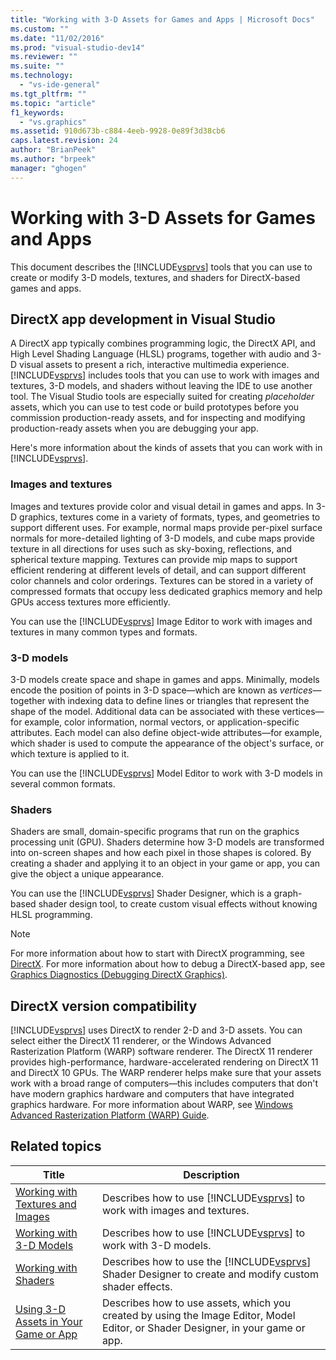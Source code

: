 ```yaml
---
title: "Working with 3-D Assets for Games and Apps | Microsoft Docs"
ms.custom: ""
ms.date: "11/02/2016"
ms.prod: "visual-studio-dev14"
ms.reviewer: ""
ms.suite: ""
ms.technology: 
  - "vs-ide-general"
ms.tgt_pltfrm: ""
ms.topic: "article"
f1_keywords: 
  - "vs.graphics"
ms.assetid: 910d673b-c884-4eeb-9928-0e89f3d38cb6
caps.latest.revision: 24
author: "BrianPeek"
ms.author: "brpeek"
manager: "ghogen"
---
```

# Working with 3-D Assets for Games and Apps
This document describes the [!INCLUDE[vsprvs](../code-quality/includes/vsprvs_md.md)] tools that you can use to create or modify 3-D models, textures, and shaders for DirectX-based games and apps.  
  
## DirectX app development in Visual Studio  
 A DirectX app typically combines programming logic, the DirectX API, and High Level Shading Language (HLSL) programs, together with audio and 3-D visual assets to present a rich, interactive multimedia experience.[!INCLUDE[vsprvs](../code-quality/includes/vsprvs_md.md)] includes tools that you can use to work with images and textures, 3-D models, and shaders without leaving the IDE to use another tool. The Visual Studio tools are especially suited for creating *placeholder* assets, which you can use to test code or build prototypes before you commission production-ready assets, and for inspecting and modifying production-ready assets when you are debugging your app.  
  
 Here's more information about the kinds of assets that you can work with in [!INCLUDE[vsprvs](../code-quality/includes/vsprvs_md.md)].  
  
### Images and textures  
 Images and textures provide color and visual detail in games and apps. In 3-D graphics, textures come in a variety of formats, types, and geometries to support different uses. For example, normal maps provide per-pixel surface normals for more-detailed lighting of 3-D models, and cube maps provide texture in all directions for uses such as sky-boxing, reflections, and spherical texture mapping. Textures can provide mip maps to support efficient rendering at different levels of detail, and can support different color channels and color orderings. Textures can be stored in a variety of compressed formats that occupy less dedicated graphics memory and help GPUs access textures more efficiently.  
  
 You can use the [!INCLUDE[vsprvs](../code-quality/includes/vsprvs_md.md)] Image Editor to work with images and textures in many common types and formats.  
  
### 3-D models  
 3-D models create space and shape in games and apps. Minimally, models encode the position of points in 3-D space—which are known as *vertices*—together with indexing data to define lines or triangles that represent the shape of the model. Additional data can be associated with these vertices—for example, color information, normal vectors, or application-specific attributes. Each model can also define object-wide attributes—for example, which shader is used to compute the appearance of the object's surface, or which texture is applied to it.  
  
 You can use the [!INCLUDE[vsprvs](../code-quality/includes/vsprvs_md.md)] Model Editor to work with 3-D models in several common formats.  
  
### Shaders  
 Shaders are small, domain-specific programs that run on the graphics processing unit (GPU). Shaders determine how 3-D models are transformed into on-screen shapes and how each pixel in those shapes is colored. By creating a shader and applying it to an object in your game or app, you can give the object a unique appearance.  
  
 You can use the [!INCLUDE[vsprvs](../code-quality/includes/vsprvs_md.md)] Shader Designer, which is a graph-based shader design tool, to create custom visual effects without knowing HLSL programming.  
  
> [!NOTE]
>  For more information about how to start with DirectX programming, see [DirectX](http://go.microsoft.com/fwlink/p/?LinkId=224633). For more information about how to debug a DirectX-based app, see [Graphics Diagnostics (Debugging DirectX Graphics)](../debugger/visual-studio-graphics-diagnostics.md).  
  
## DirectX version compatibility  
 [!INCLUDE[vsprvs](../code-quality/includes/vsprvs_md.md)] uses DirectX to render 2-D and 3-D assets. You can select either the DirectX 11 renderer, or the Windows Advanced Rasterization Platform (WARP) software renderer. The DirectX 11 renderer provides high-performance, hardware-accelerated rendering on DirectX 11 and DirectX 10 GPUs. The WARP renderer helps make sure that your assets work with a broad range of computers—this includes computers that don't have modern graphics hardware and computers that have integrated graphics hardware. For more information about WARP, see [Windows Advanced Rasterization Platform (WARP) Guide](http://go.microsoft.com/fwlink/p/?LinkId=224634).  
  
## Related topics  
  
|Title|Description|  
|-----------|-----------------|  
|[Working with Textures and Images](../designers/working-with-textures-and-images.md)|Describes how to use [!INCLUDE[vsprvs](../code-quality/includes/vsprvs_md.md)] to work with images and textures.|  
|[Working with 3-D Models](../designers/working-with-3-d-models.md)|Describes how to use [!INCLUDE[vsprvs](../code-quality/includes/vsprvs_md.md)] to work with 3-D models.|  
|[Working with Shaders](../designers/working-with-shaders.md)|Describes how to use the [!INCLUDE[vsprvs](../code-quality/includes/vsprvs_md.md)] Shader Designer to create and modify custom shader effects.|  
|[Using 3-D Assets in Your Game or App](../designers/using-3-d-assets-in-your-game-or-app.md)|Describes how to use assets, which you created by using the Image Editor, Model Editor, or Shader Designer, in your game or app.|